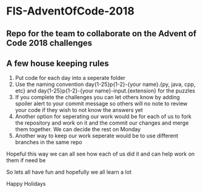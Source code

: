 
# FIS-AdventOfCode-2018

## Repo for the team to collaborate on the Advent of Code 2018 challenges

## A few house keeping rules
1. Put code for each day into a seperate folder
2. Use the naming convention day{1-25}p{1-2}-{your name}.{py, java, cpp, etc} and day{1-25}p{1-2}-{your name}-input.{extension} for the puzzles
3. If you complete the challenges you can let others know by adding spoiler alert to your commit message so others will no note to review your code if they wish to not know the answers yet
4. Another option for seperating our work would be for each of us to fork the repository and work on it and the commit our changes and merge them together. We can decide the rest on Monday
5. Another way to keep our work seperate would be to use different branches in the same repo

Hopeful this way we can all see how each of us did it and can help work on them if need be

So lets all have fun and hopefully we all learn a lot

Happy Holidays